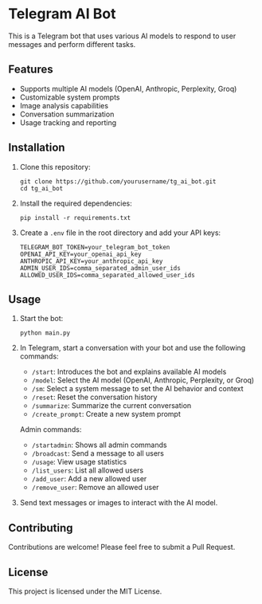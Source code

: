 # Telegram AI Bot

This is a Telegram bot that uses various AI models to respond to user messages and perform different tasks.

## Features

- Supports multiple AI models (OpenAI, Anthropic, Perplexity, Groq)
- Customizable system prompts
- Image analysis capabilities
- Conversation summarization
- Usage tracking and reporting

## Installation

1. Clone this repository:
   ```
   git clone https://github.com/yourusername/tg_ai_bot.git
   cd tg_ai_bot
   ```

2. Install the required dependencies:
   ```
   pip install -r requirements.txt
   ```

3. Create a `.env` file in the root directory and add your API keys:
   ```
   TELEGRAM_BOT_TOKEN=your_telegram_bot_token
   OPENAI_API_KEY=your_openai_api_key
   ANTHROPIC_API_KEY=your_anthropic_api_key
   ADMIN_USER_IDS=comma_separated_admin_user_ids
   ALLOWED_USER_IDS=comma_separated_allowed_user_ids
   ```

## Usage

1. Start the bot:
   ```
   python main.py
   ```

2. In Telegram, start a conversation with your bot and use the following commands:

   - `/start`: Introduces the bot and explains available AI models
   - `/model`: Select the AI model (OpenAI, Anthropic, Perplexity, or Groq)
   - `/sm`: Select a system message to set the AI behavior and context
   - `/reset`: Reset the conversation history
   - `/summarize`: Summarize the current conversation
   - `/create_prompt`: Create a new system prompt

   Admin commands:
   - `/startadmin`: Shows all admin commands
   - `/broadcast`: Send a message to all users
   - `/usage`: View usage statistics
   - `/list_users`: List all allowed users
   - `/add_user`: Add a new allowed user
   - `/remove_user`: Remove an allowed user

3. Send text messages or images to interact with the AI model.

## Contributing

Contributions are welcome! Please feel free to submit a Pull Request.

## License

This project is licensed under the MIT License.
